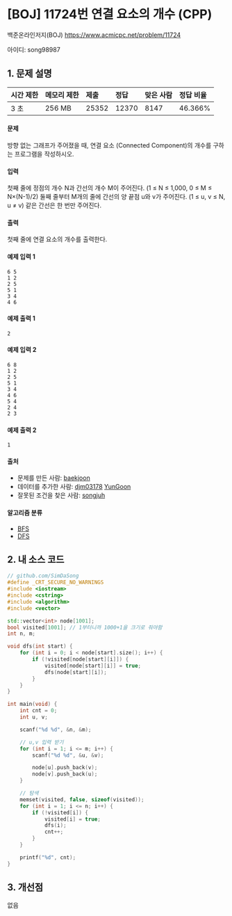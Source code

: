 # [BOJ] 11724번 연결 요소의 개수 (CPP)

백준온라인저지(BOJ) https://www.acmicpc.net/problem/11724

아이디: song98987



## 1. 문제 설명

| 시간 제한 | 메모리 제한 | 제출  | 정답  | 맞은 사람 | 정답 비율 |
| :-------- | :---------- | :---- | :---- | :-------- | :-------- |
| 3 초      | 256 MB      | 25352 | 12370 | 8147      | 46.366%   |

#### 문제

방향 없는 그래프가 주어졌을 때, 연결 요소 (Connected Component)의 개수를 구하는 프로그램을 작성하시오.

#### 입력

첫째 줄에 정점의 개수 N과 간선의 개수 M이 주어진다. (1 ≤ N ≤ 1,000, 0 ≤ M ≤ N×(N-1)/2) 둘째 줄부터 M개의 줄에 간선의 양 끝점 u와 v가 주어진다. (1 ≤ u, v ≤ N, u ≠ v) 같은 간선은 한 번만 주어진다.

#### 출력

첫째 줄에 연결 요소의 개수를 출력한다.



#### 예제 입력 1

```
6 5
1 2
2 5
5 1
3 4
4 6
```

#### 예제 출력 1 

```
2
```

#### 예제 입력 2 

```
6 8
1 2
2 5
5 1
3 4
4 6
5 4
2 4
2 3
```

#### 예제 출력 2 

```
1
```



#### 출처

- 문제를 만든 사람: [baekjoon](https://www.acmicpc.net/user/baekjoon)
- 데이터를 추가한 사람: [djm03178](https://www.acmicpc.net/user/djm03178) [YunGoon](https://www.acmicpc.net/user/YunGoon)
- 잘못된 조건을 찾은 사람: [songjuh](https://www.acmicpc.net/user/songjuh)

#### 알고리즘 분류

- [BFS](https://www.acmicpc.net/problem/tag/BFS)
- [DFS](https://www.acmicpc.net/problem/tag/DFS)



## 2. 내 소스 코드

```C++
// github.com/SimDaSong
#define _CRT_SECURE_NO_WARNINGS
#include <iostream> 
#include <cstring>
#include <algorithm>
#include <vector> 

std::vector<int> node[1001];
bool visited[1001]; // 1부터니까 1000+1을 크기로 줘야함
int n, m;

void dfs(int start) {
	for (int i = 0; i < node[start].size(); i++) {
		if (!visited[node[start][i]]) {
			visited[node[start][i]] = true;
			dfs(node[start][i]);
		}
	}
}

int main(void) { 
	int cnt = 0;
	int u, v;

	scanf("%d %d", &n, &m);

	// u,v 입력 받기
	for (int i = 1; i <= m; i++) {
		scanf("%d %d", &u, &v);

		node[u].push_back(v);
		node[v].push_back(u);
	}

	// 탐색
	memset(visited, false, sizeof(visited)); 
	for (int i = 1; i <= n; i++) {
		if (!visited[i]) {
			visited[i] = true;
			dfs(i);
			cnt++;
		}
	}

	printf("%d", cnt);
}
```



## 3. 개선점

없음
